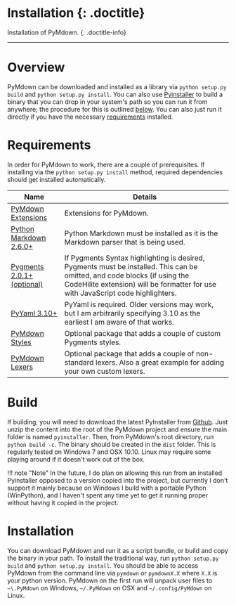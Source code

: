 # Installation {: .doctitle}
Installation of PyMdown.
{: .doctitle-info}

---

# Overview
PyMdown can be downloaded and installed as a library via `python setup.py build` and `python setup.py install`.  You can also use [Pyinstaller][pyinstaller] to build a binary that you can drop in your system's path so you can run it from anywhere; the procedure for this is outlined [below](#build).  You can also just run it directly if you have the necessary [requirements](#requirements) installed.

# Requirements
In order for PyMdown to work, there are a couple of prerequisites.  If installing via the `python setup.py install` method, required dependencies should get installed automatically.


| Name | Details |
|------|---------|
| [PyMdown Extensions](https://github.com/facelessuser/pymdown-extensions) | Extensions for PyMdown. |
| [Python Markdown 2.6.0+][py_md] | Python Markdown must be installed as it is the Markdown parser that is being used. |
| [Pygments 2.0.1+ (optional)][pygments] | If Pygments Syntax highlighting is desired, Pygments must be installed.  This can be omitted, and code blocks (if using the CodeHilite extension) will be formatter for use with JavaScript code highlighters. |
| [PyYaml 3.10+][pyyaml] | PyYaml is required. Older versions may work, but I am arbitrarily specifying 3.10 as the earliest I am aware of that works. |
| [PyMdown Styles](https://github.com/facelessuser/pymdown-styles) | Optional package that adds a couple of custom Pygments styles. |
| [PyMdown Lexers](https://github.com/facelessuser/pymdown-lexers) | Optional package that adds a couple of non-standard lexers.  Also a great example for adding your own custom lexers. |

# Build

If building, you will need to download the latest PyInstaller from [Github](https://github.com/pyinstaller/pyinstaller).  Just unzip the content into the root of the PyMdown project and ensure the main folder is named `pyinstaller`.  Then, from PyMdown's root directory, run `python build -c`.  The binary should be created in the `dist` folder.  This is regularly tested on Windows 7 and OSX 10.10.  Linux may require some playing around if it doesn't work out of the box.

!!! note "Note"
    In the future, I do plan on allowing this run from an installed Pyinstaller opposed to a version copied into the project, but currently I don't support it mainly because on Windows I build with a portable Python (WinPython), and I haven't spent any time yet to get it running proper without having it copied in the project.

# Installation
You can download PyMdown and run it as a script bundle, or build and copy the binary in your path.  To install the traditional way, run `python setup.py build` and `python setup.py install`.  You should be able to access PyMdown from the command line via `pymdown` or `pymdownX.X` where `X.X` is your python version.  PyMdown on the first run will unpack user files to `~\.PyMdown` on Windows, `~/.PyMdown` on OSX and `~/.config/PyMdown` on Linux.

[py_md]: https://pythonhosted.org/Markdown/
[pygments]: http://pygments.org/
[pyinstaller]: http://www.pyinstaller.org/
[pyyaml]: http://pyyaml.org/
